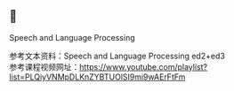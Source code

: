 ## 📃

Speech and Language Processing

参考文本资料：Speech and Language Processing ed2+ed3  
参考课程视频网址：https://www.youtube.com/playlist?list=PLQiyVNMpDLKnZYBTUOlSI9mi9wAErFtFm
